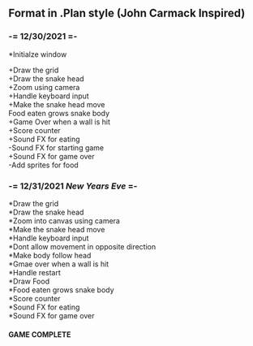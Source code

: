 ## Format in .Plan style (John Carmack Inspired)

### -= 12/30/2021 =-

*Initialze window  

+Draw the grid  
+Draw the snake head  
+Zoom using camera  
+Handle keyboard input  
+Make the snake head move  
Food eaten grows snake body  
+Game Over when a wall is hit  
+Score counter  
+Sound FX for eating  
-Sound FX for starting game  
+Sound FX for game over  
-Add sprites for food  


### -= 12/31/2021 *New Years Eve* =-

*Draw the grid  
*Draw the snake head  
*Zoom into canvas using camera  
*Make the snake head move  
*Handle keyboard input  
*Dont allow movement in opposite direction  
*Make body follow head  
*Gmae over when a wall is hit  
*Handle restart  
*Draw Food  
*Food eaten grows snake body  
*Score counter  
*Sound FX for eating  
*Sound FX for game over  


#### GAME COMPLETE
